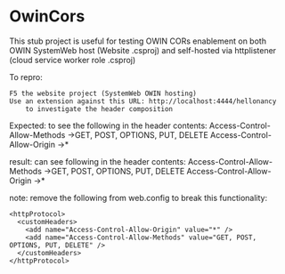 OwinCors
=======================================

This stub project is useful for testing OWIN CORs enablement on both OWIN SystemWeb host (Website .csproj) and self-hosted via httplistener (cloud service worker role .csproj)

To repro:

	F5 the website project (SystemWeb OWIN hosting) 
	Use an extension against this URL: http://localhost:4444/hellonancy
		to investigate the header composition

Expected: to see the following in the header contents:
	Access-Control-Allow-Methods →GET, POST, OPTIONS, PUT, DELETE
	Access-Control-Allow-Origin →*

result: can see following in the header contents:
	Access-Control-Allow-Methods →GET, POST, OPTIONS, PUT, DELETE
	Access-Control-Allow-Origin →*


note: remove the following from web.config to break this functionality:

    <httpProtocol>
      <customHeaders>
        <add name="Access-Control-Allow-Origin" value="*" />
        <add name="Access-Control-Allow-Methods" value="GET, POST, OPTIONS, PUT, DELETE" />
      </customHeaders>
    </httpProtocol>
    
